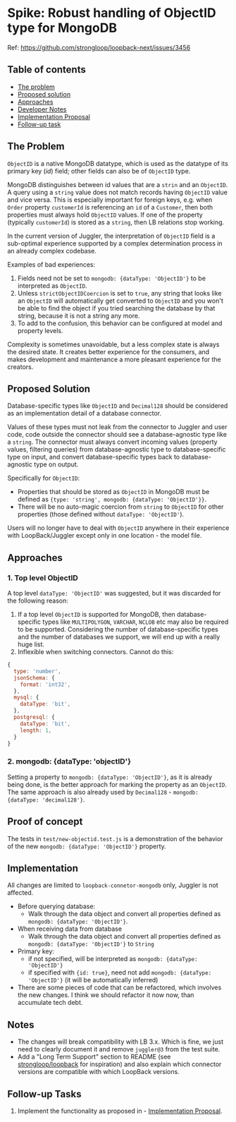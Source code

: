 # Spike: Robust handling of ObjectID type for MongoDB

Ref: https://github.com/strongloop/loopback-next/issues/3456

## Table of contents

- [The problem](#the-problem)
- [Proposed solution](#proposed-solution)
- [Approaches](#approaches)
- [Developer Notes](#developer-notes)
- [Implementation Proposal](#implementation)
- [Follow-up task](#follow-up-task)

## The Problem

`ObjectID` is a native MongoDB datatype, which is used as the datatype of its primary key (_id_) field; other fields can also be of `ObjectID` type.

MongoDB distinguishes between id values that are a `strin` and an `ObjectID`. A query using a `string` value does not match records having `ObjectID` value and vice versa. This is especially important for foreign keys, e.g. when `Order` property `customerId` is referencing an `id` of a `Customer`, then both properties must always hold `ObjectID` values. If one of the property (typically `customerId`) is stored as a `string`, then LB relations stop working.

In the current version of Juggler, the interpretation of `ObjectID` field is a sub-optimal experience supported by a complex
determination process in an already complex codebase.

Examples of bad experiences: 

1. Fields need not be set to `mongodb: {dataType: 'ObjectID'}` to be interpreted as `ObjectID`.
2. Unless `strictObjectIDCoercion` is set to `true`, any string
that looks like an `ObjectID` will automatically get converted to `ObjectID` and you won't be able to find the object if you
tried searching the database by that string, because it is not a string any more.
3. To add to the confusion, this behavior can be configured at model and property levels.

Complexity is sometimes unavoidable, but a less complex state is always the desired state. It creates better experience for
the consumers, and makes development and maintenance a more pleasant experience for the creators.

## Proposed Solution

Database-specific types like `ObjectID` and `Decimal128` should be considered as an implementation detail of a database connector.

Values of these types must not leak from the connector to Juggler and user code, code outside the connector should see a database-agnostic type like a `string`. The connector must always convert incoming values (property values, filtering queries) from database-agnostic type to database-specific type on input, and convert database-specific types back to database-agnostic type on output.

Specifically for `ObjectID`:
- Properties that should be stored as `ObjectID` in MongoDB must be defined as `{type: 'string', mongodb: {dataType: 'ObjectID'}}`.
- There will be no auto-magic coercion from `string` to `ObjectID` for other properties (those defined without `dataType: 'ObjectID'`).

Users will no longer have to deal with `ObjectID` anywhere in their experience with
LoopBack/Juggler except only in one location - the model file.

## Approaches

### 1. Top level ObjectID

A top level `dataType: 'ObjectID'` was suggested, but it was discarded for the following reason:

1. If a top level `ObjectID` is supported for MongoDB, then database-specific types like `MULTIPOLYGON`, `VARCHAR`, `NCLOB` etc
may also be required to be supported. Considering the number of database-specific types and the number of databases we support,
we will end up with a really huge list.
2. Inflexible when switching connectors. Cannot do this:

```js
{
  type: 'number',
  jsonSchema: {
    format: 'int32',
  },
  mysql: {
    dataType: 'bit',
  },
  postgresql: {
    dataType: 'bit',
    length: 1,
  }
}
```

### 2. mongodb: {dataType: 'objectID'}

Setting a property to `mongodb: {dataType: 'ObjectID'}`, as it is already being done, is the better approach for marking the 
property as an `ObjectID`. The same approach is also already used by `Decimal128` -  `mongodb: {dataType: 'decimal128'}`.

## Proof of concept

The tests in `test/new-objectid.test.js` is a demonstration of the behavior of the new `mongodb: {dataType: 'ObjectID'}` property.

## Implementation

All changes are limited to `loopback-connetor-mongodb` only, Juggler is not affected.

- Before querying database:
  - Walk through the data object and convert all properties defined as `mongodb: {dataType: 'ObjectID'}`.
- When receiving data from database
  - Walk through the data object and convert all properties defined as `mongodb: {dataType: 'ObjectID'}` to `String`
- Primary key:
  - if not specified, will be interpreted as `mongodb: {dataType: 'ObjectID'}`
  - if specified with `{id: true}`, need not add `mongodb: {dataType: 'ObjectID'}` (it will be automatically inferred)
- There are some pieces of code that can be refactored, which involves the new changes. I think we should refactor it now now, than accumulate tech debt.


## Notes

- The changes will break compatibility with LB 3.x. Which is fine, we just need to clearly document it and remove `juggler@3` from the test suite.
- Add a "Long Term Support" section to README (see [strongloop/loopback](https://github.com/strongloop/loopback#module-long-term-support-policy) for inspiration) and also explain which connector versions are compatible with which LoopBack versions.

## Follow-up Tasks

1. Implement the functionality as proposed in - [Implementation Proposal](#implementation).
